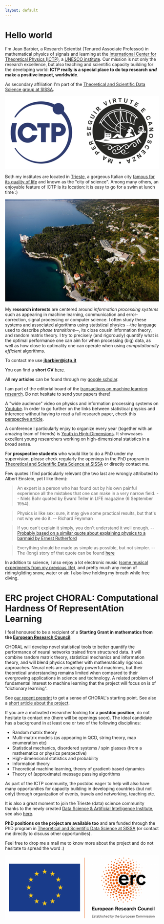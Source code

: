 ```yaml
---
layout: default
---
```



# Hello world

I'm Jean Barbier, a Research Scientist (Tenured Associate Professor) in mathematical physics of signals and learning at the [International Center for Theoretical Physics (ICTP)](https://www.ictp.it/), a [UNESCO institute](https://www.unesco.org/en). Our mission is not only the research excellence, but also teaching and scientific capacity building for the developing world: **ICTP really is a special place to do top research _and_ make a positive impact, worldwide**.


As secondary affiliation I'm part of the [Theoretical and Scientific Data Science group at SISSA](https://datascience.sissa.it/).

![logos](./docs/logos.png)

Both my institutes are located in [Trieste](https://www.google.com/maps/place/Trieste,+Province+of+Trieste,+Italy/@45.6458226,13.7398185,12.42z/data=!4m5!3m4!1s0x477b6b06e4edf533:0x666a2484d4dd2b50!8m2!3d45.6495264!4d13.7768182), a gorgeous Italian city [famous for its quality of life](https://www.italofile.com/best-places-to-live-in-italy-2021/) and known as the "city of science". Among many others, an enjoyable feature of ICTP is its location: it is easy to go for a swim at lunch time :)

![ICTP](./docs/ictpView.jpg)

My **research interests** are centered around _information processing systems_ such as appearing in machine learning, communication and error-correction, signal processing or computer science. I often study these systems and associated algorithms using statistical physics --the language used to describe _phase transitions_--, its close cousin information theory, and random matrix theory. I try to precisely (and rigorously) quantify what is the optimal performance one can aim for when processing (big) data, as well as how close to optimality one can operate when using _computationally efficient_ algorithms. 

To contact me use **jbarbier@ictp.it**

You can find a **short CV** [here](./docs/cv.pdf).

All **my articles** can be found through my [google scholar](https://scholar.google.com/citations?user=yeE5qqIAAAAJ&hl=en).

I am part of the editorial board of the [transactions on machine learning research](https://jmlr.org/tmlr/index.html). Do not hesitate to send your papers there! 

A "wide audience" video on physics and information processing systems on [Youtube](https://www.youtube.com/watch?v=q1VO5dmymFM&t=5s&ab_channel=ICTPMathematics). In order to go further on the links between statistical physics and inference without having to read a full research paper, check this [perspective article](https://arxiv.org/pdf/2010.14863.pdf). 

A conference I particularly enjoy to organize every year (together with an amazing team of friends) is [Youth in High-Dimensions](http://indico.ictp.it/event/9596/overview). It showcases excellent young researchers working on high-dimensional statistics in a broad sense.

For **prospective students** who would like to do a PhD under my supervision, please check regularly the openings in the PhD program in [Theoretical and Scientific Data Science at SISSA](https://datascience.sissa.it/phd-in-theoretical-and-scientific-data-science) or directly contact me.

Few quotes I find particularly relevant (the two last are wrongly attributed to Albert Einstein, yet I like them):

> An expert is a person who has found out by his own painful experience all the mistakes that one can make in a very narrow field. -- Niels Bohr quoted by Eward Teller in LIFE magazine (6 September 1954).

> Physics is like sex: sure, it may give some practical results, but that's not why we do it. -- Richard Feynman

> If you can't explain it simply, you don't understand it well enough. -- [Probably based on a similar quote about explaining physics to a barmaid by Ernest Rutherford](https://en.wikiquote.org/wiki/Albert_Einstein#Misattributed)

> Everything should be made as simple as possible, but not simpler. -- The (long) story of that quote can be found [here](https://quoteinvestigator.com/2011/05/13/einstein-simple/)

In addition to science, I also enjoy a lot electronic music ([some musical experiments from my previous life](https://soundcloud.com/junkosaur)), and pretty much any mean of riding/gliding snow, water or air. I also love holding my breath while free diving.

# ERC project CHORAL: Computational Hardness Of RepresentAtion Learning

I feel honoured to be a recipient of a **Starting Grant in mathematics from the [European Research Council](https://erc.europa.eu/news/erc-2021-starting-grants-results?fbclid=IwAR0-AB0MH9WFvlv3Ynp9Z6EMXy_0igRVLsIAiUlB7h79ftnLslV5Pxv_Qp8)**. 

CHORAL will develop novel statistical tools to better quantify the performance of neural networks trained from structured data. It will combine random matrix theory, statistical mechanics and information theory, and will blend physics together with mathematically rigorous approaches. Neural nets are amazingly powerful machines, but their theoretical understanding remains limited when compared to their evergrowing applications in science and technology. A related problem of fundamental interest to machine learning that the project will focus on is of "dictionary learning". 

See [our recent preprint](https://arxiv.org/pdf/2109.06610.pdf) to get a sense of CHORAL's starting point. See also a [short article about the project](https://www.ictp.it/about-ictp/media-centre/news/2022/1/jean-barbier-erc.aspx).

<!--- I have **multiple positions open at the postdoctoral level on this ERC project**. These are up to four/five years and come with a competitive salary (ICTP researchers, as UNESCO employees, are exempted of income tax), a teaching load decided by the postdoc, and substantial funds for travelling and computer equipment. -->

If you are a motivated researcher looking for a **postdoc position**, do not hesitate to contact me (there will be openings soon). The ideal candidate has a background in at least one or two of the following disciplines:

* Random matrix theory
* Multi-matrix models (as appearing in QCD, string theory, map enumeration etc)
* Statistical mechanics, disordered systems / spin glasses (from a mathematics or physics perspective)
* High-dimensional statistics and probability 
* Information theory
* Theoretical machine learning, theory of gradient-based dynamics
* Theory of (approximate) message passing algorithms

As part of the ICTP community, the postdoc eager to help will also have many opportunities for capacity building in developing countries (but not only) through organization of events, travels and networking, teaching etc. 

It is also a great moment to join the Trieste (data) science community thanks to the newly created [Data Science & Artificial Intelligence Institute](https://www.ictp.it/about-ictp/media-centre/news/2021/4/data-science-institute-mou.aspx), see also [here](https://www.sissa.it/news/data-science-artificial-intelligence-institute-born). 

<!--- [Here is the call for application](./docs/QLS Postdoctoral call 2022 ERC.pdf). -->

**PhD positions on the project are available too** and are funded through the PhD program in [Theoretical and Scientific Data Science at SISSA](https://datascience.sissa.it/phd-in-theoretical-and-scientific-data-science) (or contact me directly to discuss other opportunities).

Feel free to drop me a mail me to know more about the project and do not hesitate to spread the word :)

![ERC](./docs/ERC.png)
